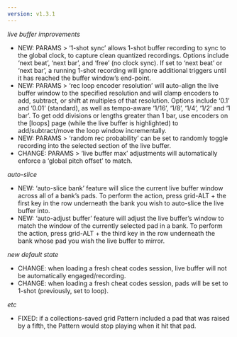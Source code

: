 ```yaml
---
version: v1.3.1
---
```

_live buffer improvements_

- NEW: PARAMS > ‘1-shot sync’ allows 1-shot buffer recording to sync to the global clock, to capture clean quantized recordings. Options include ‘next beat’, ‘next bar’, and ‘free’ (no clock sync).
If set to ‘next beat’ or ‘next bar’, a running 1-shot recording will ignore additional triggers until it has reached the buffer window’s end-point.
- NEW: PARAMS > ‘rec loop encoder resolution’ will auto-align the live buffer window to the specified resolution and will clamp encoders to add, subtract, or shift at multiples of that resolution. Options include ‘0.1’ and ‘0.01’ (standard), as well as tempo-aware ‘1/16’, ‘1/8’, ‘1/4’, ‘1/2’ and ‘1 bar’. To get odd divisions or lengths greater than 1 bar, use encoders on the [loops] page (while the live buffer is highlighted) to add/subtract/move the loop window incrementally.
- NEW: PARAMS > ‘random rec probability’ can be set to randomly toggle recording into the selected section of the live buffer.
- CHANGE: PARAMS > ‘live buffer max’ adjustments will automatically enforce a ‘global pitch offset’ to match.

_auto-slice_

- NEW: ‘auto-slice bank’ feature will slice the current live buffer window across all of a bank’s pads. To perform the action, press grid-ALT + the first key in the row underneath the bank you wish to auto-slice the live buffer into.
- NEW: ‘auto-adjust buffer’ feature will adjust the live buffer’s window to match the window of the currently selected pad in a bank. To perform the action, press grid-ALT + the third key in the row underneath the bank whose pad you wish the live buffer to mirror.

_new default state_

- CHANGE: when loading a fresh cheat codes session, live buffer will not be automatically engaged/recording.
- CHANGE: when loading a fresh cheat codes session, pads will be set to 1-shot (previously, set to loop).

_etc_

- FIXED: if a collections-saved grid Pattern included a pad that was raised by a fifth, the Pattern would stop playing when it hit that pad.